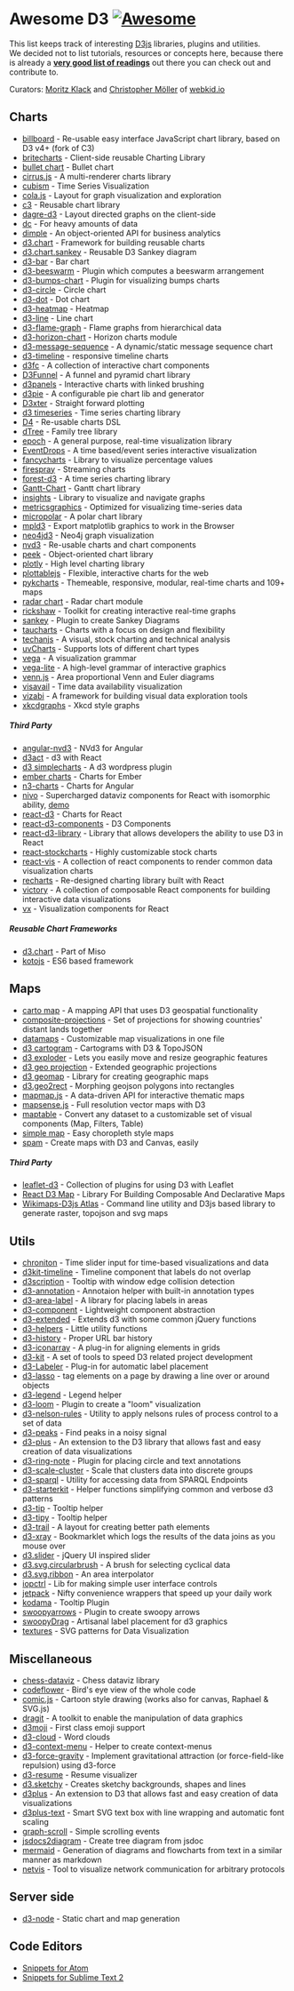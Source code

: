 # Awesome D3 [![Awesome](https://cdn.rawgit.com/sindresorhus/awesome/d7305f38d29fed78fa85652e3a63e154dd8e8829/media/badge.svg)](https://github.com/sindresorhus/awesome)

This list keeps track of interesting [D3js](http://d3js.org) libraries, plugins and utilities.
<br />We decided not to list tutorials, resources or concepts here, because there is already a **[very good list of readings](https://github.com/mbostock/d3/wiki/Tutorials)** out there you can check out and contribute to.

Curators: [Moritz Klack](https://twitter.com/moklick) and [Christopher Möller](https://twitter.com/chrtze) of [webkid.io](http://www.webkid.io)


## Charts

- [billboard](https://github.com/naver/billboard.js) - Re-usable easy interface JavaScript chart library, based on D3 v4+ (fork of C3)
- [britecharts](https://github.com/eventbrite/britecharts/) - Client-side reusable Charting Library
- [bullet chart](https://github.com/d3/d3-plugins/tree/master/bullet) - Bullet chart
- [cirrus.js](http://planet-os.github.io/cirrusjs/) - A multi-renderer charts library
- [cubism](https://square.github.io/cubism/) - Time Series Visualization
- [cola.js](http://marvl.infotech.monash.edu/webcola/) - Layout for graph visualization and exploration
- [c3](http://c3js.org/) - Reusable chart library
- [dagre-d3](https://github.com/cpettitt/dagre-d3) - Layout directed graphs on the client-side
- [dc](http://dc-js.github.io/dc.js/) - For heavy amounts of data
- [dimple](http://dimplejs.org) - An object-oriented API for business analytics
- [d3.chart](http://misoproject.com/d3-chart/) - Framework for building reusable charts
- [d3.chart.sankey](https://github.com/q-m/d3.chart.sankey) - Reusable D3 Sankey diagram
- [d3-bar](https://github.com/tj/d3-bar) - Bar chart
- [d3-beeswarm](https://github.com/Kcnarf/d3-beeswarm) - Plugin which computes a beeswarm arrangement
- [d3-bumps-chart](https://github.com/johnwalley/d3-bumps-chart) - Plugin for visualizing bumps charts
- [d3-circle](https://github.com/tj/d3-circle) - Circle chart
- [d3-dot](https://github.com/tj/d3-dot) - Dot chart
- [d3-heatmap](https://github.com/tj/d3-heatmap) - Heatmap
- [d3-line](https://github.com/tj/d3-line) - Line chart
- [d3-flame-graph](https://github.com/spiermar/d3-flame-graph) - Flame graphs from hierarchical data
- [d3-horizon-chart](http://kmandov.github.io/d3-horizon-chart/) - Horizon charts module
- [d3-message-sequence](https://github.com/koudelka/d3-message-sequence) - A dynamic/static message sequence chart
- [d3-timeline](https://github.com/commodityvectors/d3-timeline) - responsive timeline charts
- [d3fc](http://scottlogic.github.io/d3fc/) - A collection of interactive chart components
- [D3Funnel](https://github.com/jakezatecky/d3-funnel) - A funnel and pyramid chart library
- [d3panels](https://github.com/kbroman/d3panels) - Interactive charts with linked brushing
- [d3pie](https://github.com/benkeen/d3pie) - A configurable pie chart lib and generator
- [D3xter](https://github.com/NathanEpstein/D3xter) - Straight forward plotting
- [d3 timeseries](http://mcaule.github.io/d3-timeseries/) - Time series charting library
- [D4](http://visible.io/) - Re-usable charts DSL
- [dTree](https://github.com/ErikGartner/dTree) - Family tree library
- [epoch](http://epochjs.github.io/epoch/) - A general purpose, real-time visualization library
- [EventDrops](https://github.com/marmelab/EventDrops) - A time based/event series interactive visualization
- [fancycharts](https://github.com/ahoiin/Fancycharts.js) - Library to visualize percentage values
- [firespray](https://github.com/boundary/firespray) - Streaming charts
- [forest-d3](https://github.com/robinfhu/forest-d3) - A time series charting library
- [Gantt-Chart](https://github.com/dk8996/Gantt-Chart) - Gantt chart library
- [insights](https://github.com/ignacioola/insights) -  Library to visualize and navigate graphs
- [metricsgraphics](http://metricsgraphicsjs.org/) - Optimized for visualizing time-series data
- [micropolar](http://micropolar.org/) - A polar chart library
- [mpld3](http://mpld3.github.io/) - Export matplotlib graphics to work in the Browser
- [neo4jd3](https://github.com/eisman/neo4jd3) - Neo4j graph visualization
- [nvd3](http://nvd3.org/) - Re-usable charts and chart components
- [peek](http://mtmacdonald.github.io/peek) - Object-oriented chart library
- [plotly](https://github.com/plotly/plotly.js/) - High level charting library
- [plottablejs](http://plottablejs.org/) - Flexible, interactive charts for the web
- [pykcharts](http://pykcharts.com/) - Themeable, responsive, modular, real-time charts and 109+ maps
- [radar chart](https://github.com/alangrafu/radar-chart-d3) - Radar chart module
- [rickshaw](https://github.com/shutterstock/rickshaw) - Toolkit for creating interactive real-time graphs
- [sankey](https://github.com/d3/d3-plugins/tree/master/sankey) - Plugin to create Sankey Diagrams
- [taucharts](https://www.taucharts.com/) - Charts with a focus on design and flexibility
- [techanjs](http://techanjs.org/) - A visual, stock charting and technical analysis
- [uvCharts](http://imaginea.github.io/uvCharts/index.html)  - Supports lots of different chart types
- [vega](http://trifacta.github.io/vega/) - A visualization grammar
- [vega-lite](https://vega.github.io/vega-lite/) - A high-level grammar of interactive graphics
- [venn.js](https://github.com/benfred/venn.js) - Area proportional Venn and Euler diagrams
- [visavail](https://github.com/flrs/visavail) - Time data availability visualization
- [vizabi](https://github.com/Gapminder/vizabi) - A framework for building visual data exploration tools
- [xkcdgraphs](https://github.com/imkevinxu/xkcdgraphs) - Xkcd style graphs

##### Third Party

- [angular-nvd3](http://krispo.github.io/angular-nvd3) - NVd3 for Angular
- [d3act](https://github.com/AnSavvides/d3act) - d3 with React
- [d3 simplecharts](https://wordpress.org/plugins/d3-simplecharts/) - A d3 wordpress plugin
- [ember charts](http://addepar.github.io/#/ember-charts/overview) - Charts for Ember
- [n3-charts](http://n3-charts.github.io/line-chart/#/) - Charts for Angular
- [nivo](https://github.com/plouc/nivo) - Supercharged dataviz components for React with isomorphic ability, [demo](http://nivo.rocks)
- [react-d3](https://github.com/esbullington/react-d3) - Charts for React
- [react-d3-components](https://github.com/codesuki/react-d3-components) - D3 Components
- [react-d3-library](http://react-d3-library.github.io/) - Library that allows developers the ability to use D3 in React
- [react-stockcharts](http://rrag.github.io/react-stockcharts) - Highly customizable stock charts
- [react-vis](https://github.com/uber-common/react-vis) - A collection of react components to render common data visualization charts
- [recharts](http://recharts.org/) - Re-designed charting library built with React
- [victory](https://github.com/FormidableLabs/victory) - A collection of composable React components for building interactive data visualizations
- [vx](https://github.com/hshoff/vx) - Visualization components for React

##### Reusable Chart Frameworks

- [d3.chart](http://misoproject.com/d3-chart/) - Part of Miso
- [kotojs](http://kotojs.org/) - ES6 based framework

## Maps

- [carto map](https://github.com/emeeks/d3-carto-map) - A mapping API that uses D3 geospatial functionality
- [composite-projections](http://rveciana.github.io/d3-composite-projections/) - Set of projections for showing countries' distant lands together
- [datamaps](http://datamaps.github.io/) - Customizable map visualizations in one file
- [d3 cartogram](http://prag.ma/code/d3-cartogram/) - Cartograms with D3 & TopoJSON
- [d3 exploder](http://bsouthga.github.io/d3-exploder/) - Lets you easily move and resize geographic features
- [d3 geo projection](https://github.com/d3/d3-geo-projection) - Extended geographic projections
- [d3 geomap](http://d3-geomap.github.io/) - Library for creating geographic maps
- [d3.geo2rect](https://github.com/sebastian-meier/d3.geo2rect) - Morphing geojson polygons into rectangles
- [mapmap.js](https://github.com/floledermann/mapmap.js) - A data-driven API for interactive thematic maps
- [mapsense.js](https://github.com/mapsense/mapsense.js) - Full resolution vector maps with D3
- [maptable](https://github.com/Packet-Clearing-House/maptable) - Convert any dataset to a customizable set of visual components (Map, Filters, Table)
- [simple map](http://code.minnpost.com/simple-map-d3/) - Easy choropleth style maps
- [spam](https://github.com/newsappsio/spam) - Create maps with D3 and Canvas, easily

##### Third Party

- [leaflet-d3](https://github.com/Asymmetrik/leaflet-d3) - Collection of plugins for using D3 with Leaflet
- [React D3 Map](http://map.reactd3.org/) - Library For Building Composable And Declarative Maps
- [Wikimaps-D3js Atlas](https://github.com/WikimapsAtlas/make-modules) - Command line utility and D3js based library to generate raster, topojson and svg maps

## Utils

- [chroniton](https://github.com/tmcw/chroniton) - Time slider input for time-based visualizations and data
- [d3kit-timeline](http://kristw.github.io/d3kit-timeline/) - Timeline component that labels do not overlap
- [d3scription](https://github.com/GlobalWebIndex/d3scription) - Tooltip with window edge collision detection
- [d3-annotation](http://d3-annotation.susielu.com/) - Annotaion helper with built-in annotation types
- [d3-area-label](https://github.com/curran/d3-area-label) - A library for placing labels in areas
- [d3-component](https://github.com/curran/d3-component) - Lightweight component abstraction
- [d3-extended](https://github.com/wbkd/d3-extended) - Extends d3 with some common jQuery functions
- [d3-helpers](https://github.com/bahmutov/d3-helpers) - Little utility functions
- [d3-history](https://github.com/vijithassar/d3-history) - Proper URL bar history
- [d3-iconarray](https://github.com/tomgp/d3-iconarray) - A plug-in for aligning elements in grids
- [d3-kit](https://github.com/twitter/d3kit) - A set of tools to speed D3 related project development
- [d3-Labeler](https://github.com/tinker10/D3-Labeler) - Plug-in for automatic label placement
- [d3-lasso](https://github.com/skokenes/d3-lasso) - tag elements on a page by drawing a line over or around objects
- [d3-legend](http://d3-legend.susielu.com/) - Legend helper
- [d3-loom](https://github.com/nbremer/d3-loom) - Plugin to create a "loom" visualization
- [d3-nelson-rules](https://github.com/kiernanmcgowan/d3-nelson-rules) - Utility to apply nelsons rules of process control to a set of data
- [d3-peaks](https://github.com/efekarakus/d3-peaks) - Find peaks in a noisy signal
- [d3-plus](http://d3plus.org/) - An extension to the D3 library that allows fast and easy creation of data visualizations
- [d3-ring-note](https://github.com/armollica/d3-ring-note) - Plugin for placing circle and text annotations
- [d3-scale-cluster](https://github.com/schnerd/d3-scale-cluster) - Scale that clusters data into discrete groups
- [d3-sparql](https://github.com/zazuko/d3-sparql) - Utility for accessing data from SPARQL Endpoints
- [d3-starterkit](https://github.com/1wheel/d3-starterkit) - Helper functions simplifying common and verbose d3 patterns
- [d3-tip](https://github.com/Caged/d3-tip) - Tooltip helper
- [d3-tipy](https://github.com/tj/d3-tipy) - Tooltip helper
- [d3-trail](https://github.com/bmschmidt/D3-trail) - A layout for creating better path elements
- [d3-xray](http://www.vijithassar.com/d3-xray) - Bookmarklet which logs the results of the data joins as you mouse over
- [d3.slider](https://github.com/MasterMaps/d3-slider) - jQuery UI inspired slider
- [d3.svg.circularbrush](https://github.com/emeeks/d3.svg.circularbrush) - A brush for selecting cyclical data
- [d3.svg.ribbon](https://github.com/emeeks/d3.svg.ribbon) - An area interpolator
- [iopctrl](http://iop.io/iopctrl) - Lib for making simple user interface controls
- [jetpack](https://github.com/gka/d3-jetpack) - Nifty convenience wrappers that speed up your daily work
- [kodama](http://darkmarmot.github.io/kodama/) - Tooltip Plugin
- [swoopyarrows](https://github.com/bizweekgraphics/swoopyarrows) - Plugin to create swoopy arrows
- [swoopyDrag](https://github.com/1wheel/swoopy-drag) - Artisanal label placement for d3 graphics
- [textures](http://riccardoscalco.github.io/textures/) - SVG patterns for Data Visualization

## Miscellaneous

- [chess-dataviz](http://ebemunk.github.io/chess-dataviz/) - Chess dataviz library
- [codeflower](http://www.redotheweb.com/CodeFlower/) - Bird's eye view of the whole code
- [comic.js](https://github.com/balint42/comic.js) - Cartoon style drawing (works also for canvas, Raphael & SVG.js)
- [dragit](https://github.com/romsson/dragit) - A toolkit to enable the manipulation of data graphics
- [d3moji](https://github.com/mathisonian/d3moji) - First class emoji support
- [d3-cloud](https://github.com/jasondavies/d3-cloud) - Word clouds
- [d3-context-menu](https://github.com/patorjk/d3-context-menu) - Helper to create context-menus
- [d3-force-gravity](https://github.com/sohamkamani/d3-force-gravity) - Implement gravitational attraction (or force-field-like repulsion) using d3-force
- [d3-resume](https://github.com/glena/d3-resume) - Resume visualizer
- [d3.sketchy](https://github.com/sebastian-meier/d3.sketchy) - Creates sketchy backgrounds, shapes and lines
- [d3plus](http://d3plus.org/) - An extension to D3 that allows fast and easy creation of data visualizations
- [d3plus-text](https://github.com/d3plus/d3plus-text) - Smart SVG text box with line wrapping and automatic font scaling
- [graph-scroll](http://1wheel.github.io/graph-scroll/) - Simple scrolling events
- [jsdocs2diagram](https://github.com/amcmillan01/jsdoc2diagram) - Create tree diagram from jsdoc
- [mermaid](http://knsv.github.io/mermaid/) - Generation of diagrams and flowcharts from text in a similar manner as markdown
- [netvis](https://github.com/dborzov/netvis) - Tool to visualize network communication for arbitrary protocols

## Server side
- [d3-node](https://github.com/d3-node/d3-node) - Static chart and map generation

## Code Editors
- [Snippets for Atom](https://github.com/martgnz/d3-snippets)
- [Snippets for Sublime Text 2](https://github.com/fabriciotav/d3-snippets-for-sublime-text-2)
